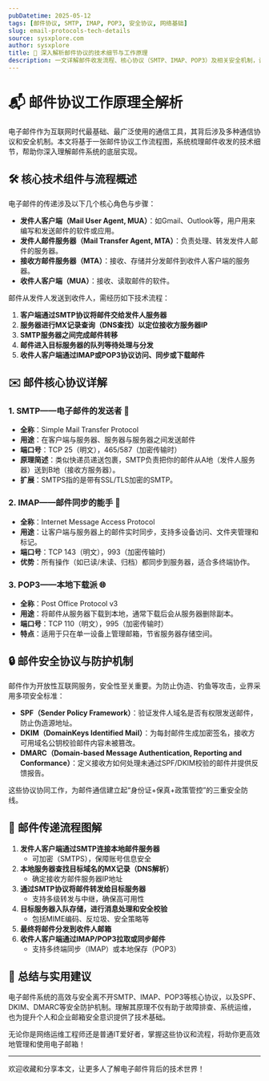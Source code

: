 ```yaml
---
pubDatetime: 2025-05-12
tags: [邮件协议, SMTP, IMAP, POP3, 安全协议, 网络基础]
slug: email-protocols-tech-details
source: sysxplore.com
author: sysxplore
title: 📧 深入解析邮件协议的技术细节与工作原理
description: 一文详解邮件收发流程、核心协议（SMTP、IMAP、POP3）及相关安全机制，让你全面掌握电子邮件系统的底层逻辑与实现方式。
---
```


# 📬 邮件协议工作原理全解析

电子邮件作为互联网时代最基础、最广泛使用的通信工具，其背后涉及多种通信协议和安全机制。本文将基于一张邮件协议工作流程图，系统梳理邮件收发的技术细节，帮助你深入理解邮件系统的底层实现。

## 🛠️ 核心技术组件与流程概述

电子邮件的传递涉及以下几个核心角色与步骤：

- **发件人客户端（Mail User Agent, MUA）**：如Gmail、Outlook等，用户用来编写和发送邮件的软件或应用。
- **发件人邮件服务器（Mail Transfer Agent, MTA）**：负责处理、转发发件人邮件的服务器。
- **接收方邮件服务器（MTA）**：接收、存储并分发邮件到收件人客户端的服务器。
- **收件人客户端（MUA）**：接收、读取邮件的软件。

邮件从发件人发送到收件人，需经历如下技术流程：

1. **客户端通过SMTP协议将邮件交给发件人服务器**
2. **服务器进行MX记录查询（DNS查找）以定位接收方服务器IP**
3. **SMTP服务器之间完成邮件转移**
4. **邮件进入目标服务器的队列等待处理与分发**
5. **收件人客户端通过IMAP或POP3协议访问、同步或下载邮件**

## ✉️ 邮件核心协议详解

### 1. SMTP——电子邮件的发送者 🚀

- **全称**：Simple Mail Transfer Protocol
- **用途**：在客户端与服务器、服务器与服务器之间发送邮件
- **端口号**：TCP 25（明文），465/587（加密传输时）
- **原理简述**：类似快递员递送包裹，SMTP负责把你的邮件从A地（发件人服务器）送到B地（接收方服务器）。
- **扩展**：SMTPS指的是带有SSL/TLS加密的SMTP。

### 2. IMAP——邮件同步的能手 🔄

- **全称**：Internet Message Access Protocol
- **用途**：让客户端与服务器上的邮件实时同步，支持多设备访问、文件夹管理和标记。
- **端口号**：TCP 143（明文），993（加密传输时）
- **优势**：所有操作（如已读/未读、归档）都同步到服务器，适合多终端协作。

### 3. POP3——本地下载派 🌐

- **全称**：Post Office Protocol v3
- **用途**：将邮件从服务器下载到本地，通常下载后会从服务器删除副本。
- **端口号**：TCP 110（明文），995（加密传输时）
- **特点**：适用于只在单一设备上管理邮箱，节省服务器存储空间。

## 🔒 邮件安全协议与防护机制

邮件作为开放性互联网服务，安全性至关重要。为防止伪造、钓鱼等攻击，业界采用多项安全标准：

- **SPF（Sender Policy Framework）**：验证发件人域名是否有权限发送邮件，防止伪造源地址。
- **DKIM（DomainKeys Identified Mail）**：为每封邮件生成加密签名，接收方可用域名公钥校验邮件内容未被篡改。
- **DMARC（Domain-based Message Authentication, Reporting and Conformance）**：定义接收方如何处理未通过SPF/DKIM校验的邮件并提供反馈报告。

这些协议协同工作，为邮件通信建立起“身份证+保真+政策管控”的三重安全防线。

## 🔗 邮件传递流程图解

1. **发件人客户端通过SMTP连接本地邮件服务器**
   - 可加密（SMTPS），保障账号信息安全
2. **本地服务器查找目标域名的MX记录（DNS解析）**
   - 确定接收方邮件服务器IP地址
3. **通过SMTP协议将邮件转发给目标服务器**
   - 支持多级转发与中继，确保高可用性
4. **目标服务器入队存储，进行消息处理和安全校验**
   - 包括MIME编码、反垃圾、安全策略等
5. **最终将邮件分发到收件人邮箱**
6. **收件人客户端通过IMAP/POP3拉取或同步邮件**
   - 支持多终端同步（IMAP）或本地保存（POP3）

## 📝 总结与实用建议

电子邮件系统的高效与安全离不开SMTP、IMAP、POP3等核心协议，以及SPF、DKIM、DMARC等安全防护机制。理解其原理不仅有助于故障排查、系统运维，也为提升个人和企业邮箱安全意识提供了技术基础。

无论你是网络运维工程师还是普通IT爱好者，掌握这些协议和流程，将助你更高效地管理和使用电子邮箱！

---

欢迎收藏和分享本文，让更多人了解电子邮件背后的技术世界！

